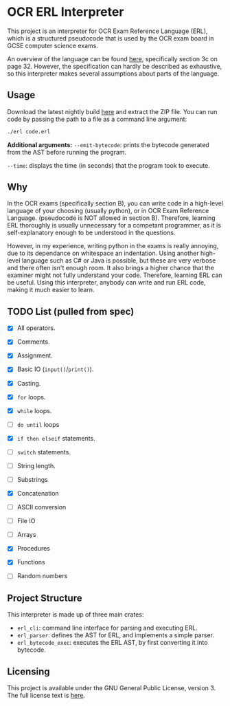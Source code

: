# OCR ERL Interpreter

This project is an interpreter for OCR Exam Reference Language (ERL), which is a structured pseudocode
that is used by the OCR exam board in GCSE computer science exams. 

An overview of the language can be found [here](https://www.ocr.org.uk/Images/558027-specification-gcse-computer-science-j277.pdf),
specifically section 3c on page 32. However, the specification can hardly be described as exhaustive, so this interpreter makes several
assumptions about parts of the language.

## Usage
Download the latest nightly build [here](https://nightly.link/Lauriethefish/ocr-erl/workflows/build/master) and extract the ZIP file.
You can run code by passing the path to a file as a command line argument:
```sh
./erl code.erl
```

__Additional arguments:__
`--emit-bytecode`: prints the bytecode generated from the AST before running the program.

`--time`: displays the time (in seconds) that the program took to execute.

## Why
In the OCR exams (specifically section B), you can write code in a high-level language of your choosing (usually python), or in OCR Exam
Reference Language. (pseudocode is NOT allowed in section B).
Therefore, learning ERL thoroughly is usually unnecessary for a competant programmer, as it is self-explanatory enough to be understood
in the questions.

However, in my experience, writing python in the exams is really annoying, due to its dependance on whitespace an indentation.
Using another high-level language such as C# or Java is possible, but these are very verbose and there often isn't enough room. It also brings a higher chance that the examiner might not fully understand your code.
Therefore, learning ERL can be useful. Using this interpreter, anybody can write and run ERL code, making it much easier to learn.

## TODO List (pulled from spec)
- [x] All operators.
- [x] Comments.
- [x] Assignment.
- [x] Basic IO (`input()`/`print()`).
- [x] Casting.
- [x] `for` loops.
- [x] `while` loops.
- [ ] `do until` loops
- [x] `if then elseif` statements.
- [ ] `switch` statements.
- [ ] String length.
- [ ] Substrings
- [x] Concatenation
- [ ] ASCII conversion
- [ ] File IO
- [ ] Arrays
- [x] Procedures
- [x] Functions
- [ ] Random numbers


## Project Structure
This interpreter is made up of three main crates:
- `erl_cli`: command line interface for parsing and executing ERL.
- `erl_parser`: defines the AST for ERL, and implements a simple parser.
- `erl_bytecode_exec`: executes the ERL AST, by first converting it into bytecode.

## Licensing
This project is available under the GNU General Public License, version 3.
The full license text is [here](https://github.com/Lauriethefish/ocr-erl/tree/main/LICENSE).
